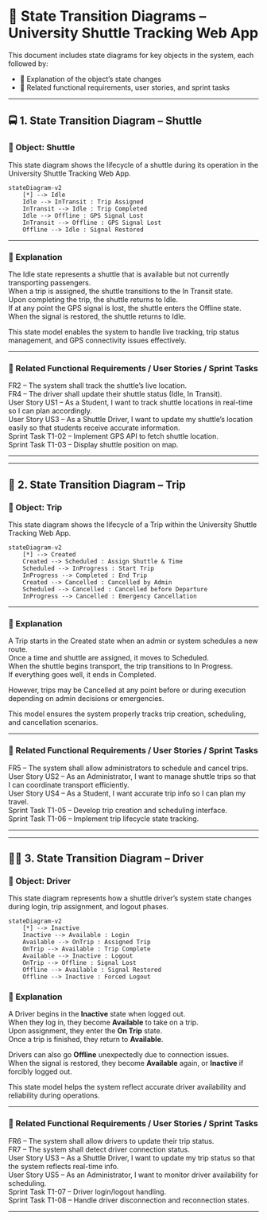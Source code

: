 
# 🚦 State Transition Diagrams – University Shuttle Tracking Web App

This document includes state diagrams for key objects in the system, each followed by:

- 📝 Explanation of the object’s state changes  
- 🔗 Related functional requirements, user stories, and sprint tasks

---

## 🚍 1. State Transition Diagram – Shuttle

### 🎯 Object: Shuttle

This state diagram shows the lifecycle of a shuttle during its operation in the University Shuttle Tracking Web App.

```mermaid
stateDiagram-v2
    [*] --> Idle
    Idle --> InTransit : Trip Assigned
    InTransit --> Idle : Trip Completed
    Idle --> Offline : GPS Signal Lost
    InTransit --> Offline : GPS Signal Lost
    Offline --> Idle : Signal Restored
```

---

### 📝 Explanation

The Idle state represents a shuttle that is available but not currently transporting passengers.  
When a trip is assigned, the shuttle transitions to the In Transit state.  
Upon completing the trip, the shuttle returns to Idle.  
If at any point the GPS signal is lost, the shuttle enters the Offline state.  
When the signal is restored, the shuttle returns to Idle.  

This state model enables the system to handle live tracking, trip status management, and GPS connectivity issues effectively.

---

### 🔗 Related Functional Requirements / User Stories / Sprint Tasks

FR2 – The system shall track the shuttle’s live location.  
FR4 – The driver shall update their shuttle status (Idle, In Transit).  
User Story US1 – As a Student, I want to track shuttle locations in real-time so I can plan accordingly.  
User Story US3 – As a Shuttle Driver, I want to update my shuttle’s location easily so that students receive accurate information.  
Sprint Task T1-02 – Implement GPS API to fetch shuttle location.  
Sprint Task T1-03 – Display shuttle position on map.

---
---

## 🧾 2. State Transition Diagram – Trip

### 🎯 Object: Trip

This state diagram shows the lifecycle of a Trip within the University Shuttle Tracking Web App.

```mermaid
stateDiagram-v2
    [*] --> Created
    Created --> Scheduled : Assign Shuttle & Time
    Scheduled --> InProgress : Start Trip
    InProgress --> Completed : End Trip
    Created --> Cancelled : Cancelled by Admin
    Scheduled --> Cancelled : Cancelled before Departure
    InProgress --> Cancelled : Emergency Cancellation
```

---
### 📝 Explanation

A Trip starts in the Created state when an admin or system schedules a new route.  
Once a time and shuttle are assigned, it moves to Scheduled.  
When the shuttle begins transport, the trip transitions to In Progress.  
If everything goes well, it ends in Completed.  

However, trips may be Cancelled at any point before or during execution depending on admin decisions or emergencies.  

This model ensures the system properly tracks trip creation, scheduling, and cancellation scenarios.

---

### 🔗 Related Functional Requirements / User Stories / Sprint Tasks

FR5 – The system shall allow administrators to schedule and cancel trips.  
User Story US2 – As an Administrator, I want to manage shuttle trips so that I can coordinate transport efficiently.  
User Story US4 – As a Student, I want accurate trip info so I can plan my travel.  
Sprint Task T1-05 – Develop trip creation and scheduling interface.  
Sprint Task T1-06 – Implement trip lifecycle state tracking.

---

---

## 🧑‍✈️ 3. State Transition Diagram – Driver

### 🎯 Object: Driver

This state diagram represents how a shuttle driver’s system state changes during login, trip assignment, and logout phases.

```mermaid
stateDiagram-v2
    [*] --> Inactive
    Inactive --> Available : Login
    Available --> OnTrip : Assigned Trip
    OnTrip --> Available : Trip Complete
    Available --> Inactive : Logout
    OnTrip --> Offline : Signal Lost
    Offline --> Available : Signal Restored
    Offline --> Inactive : Forced Logout
```

### 📝 Explanation

A Driver begins in the **Inactive** state when logged out.  
When they log in, they become **Available** to take on a trip.  
Upon assignment, they enter the **On Trip** state.  
Once a trip is finished, they return to **Available**.

Drivers can also go **Offline** unexpectedly due to connection issues.  
When the signal is restored, they become **Available** again, or **Inactive** if forcibly logged out.

This state model helps the system reflect accurate driver availability and reliability during operations.

---

### 🔗 Related Functional Requirements / User Stories / Sprint Tasks

FR6 – The system shall allow drivers to update their trip status.  
FR7 – The system shall detect driver connection status.  
User Story US3 – As a Shuttle Driver, I want to update my trip status so that the system reflects real-time info.  
User Story US5 – As an Administrator, I want to monitor driver availability for scheduling.  
Sprint Task T1-07 – Driver login/logout handling.  
Sprint Task T1-08 – Handle driver disconnection and reconnection states.

---
